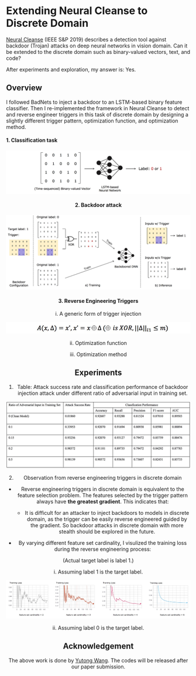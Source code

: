 # Extending Neural Cleanse to Discrete Domain

[Neural Cleanse](http://people.cs.uchicago.edu/~ravenben/publications/pdf/backdoor-sp19.pdf) (IEEE S&P 2019) describes a detection tool against backdoor (Trojan) attacks on deep neural networks in vision domain. Can it be extended to the discrete domain such as binary-valued vectors, text, and code?

After experiments and exploration, my answer is: Yes.

## Overview

I followed BadNets to inject a backdoor to an LSTM-based binary feature classifier. Then I re-implemented the framework in Neural Cleanse to detect and reverse engineer triggers in this task of discrete domain by designing a slightly different trigger pattern, optimization function, and optimization method.


#### 1. Classification task

<div style="text-align:center"><img src='./pic/classifier.jpg'>

#### 2. Backdoor attack
<div style="text-align:center"><img src='./pic/backdoor_attack.jpg'>

#### 3. Reverse Engineering Triggers

i. A generic form of trigger injection
<div style="text-align:center", width = 50><img src='./pic/formular1.jpg'>
  
ii. Optimization function


iii. Optimization method



## Experiments

1. Table: Attack success rate and classification performance of backdoor injection attack under different ratio of adversarial input in training set.
<div style="text-align:center"><img src='./pic/attack_perf.jpg'>
  
2. Observation from reverse engineering triggers in discrete domain

- Reverse engineering triggers in discrete domain is equivalent to the feature selection problem. The features selected by the trigger pattern always have **the greatest gradient**. This indicates that:
  - It is difficult for an attacker to inject backdoors to models in discrete domain, as the trigger can be easily reverse engineered guided by the gradient. So backdoor attacks in discrete domain with more stealth should be explored in the future.

- By varying different feature set cardinality, I visulized the training loss during the reverse engineering process: 

(Actual target label is label 1.)

  i. Assuming label 1 is the target label.
  
  <div style="text-align:center"><img src='./pic/loss.jpg'>

  
  ii. Assuming label 0 is the target label.


## Acknowledgement

The above work is done by [Yutong Wang](https://rainytong.github.io/). The codes will be released after our paper submission. 
  
